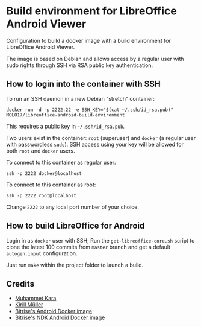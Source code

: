 # Build environment for LibreOffice Android Viewer

Configuration to build a docker image with a build environment
for LibreOffice Android Viewer.

The image is based on Debian and allows access by a regular user
with sudo rights through SSH via RSA public key authentication.


## How to login into the container with SSH

To run an SSH daemon in a new Debian "stretch" container:

    docker run -d -p 2222:22 -e SSH_KEY="$(cat ~/.ssh/id_rsa.pub)" MOLO17/libreoffice-android-build-environment

This requires a public key in `~/.ssh/id_rsa.pub`.

Two users exist in the container: `root` (superuser) and `docker` (a regular user
with passwordless `sudo`). SSH access using your key will be allowed for both
`root` and `docker` users.

To connect to this container as regular user:

    ssh -p 2222 docker@localhost


To connect to this container as root:

    ssh -p 2222 root@localhost


Change `2222` to any local port number of your choice.


## How to build LibreOffice for Android

Login in as `docker` user with SSH; Run the `get-libreoffice-core.sh` script
to clone the latest 100 commits from `master` branch and get a default 
`autogen.input` configuration.

Just run `make` within the project folder to launch a build.


## Credits

* [Muhammet Kara](https://github.com/mrkara/libreoffice-build-environment)
* [Kirill Müller](https://github.com/krlmlr/debian-ssh)
* [Bitrise's Android Docker image](https://github.com/bitrise-docker/android)
* [Bitrise's NDK Android Docker image](https://github.com/bitrise-docker/android-ndk)
